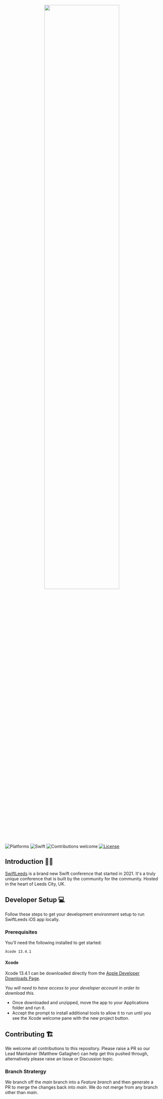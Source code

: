 <p align="center"><img width=70% src="https://github.com/SwiftLeeds/swiftleeds-ios/blob/main/media/swift-leeds-logo.png"></p>

![Platforms](https://img.shields.io/badge/Platforms-iOS-lightgrey.svg)
![Swift](https://img.shields.io/badge/Swift-5.6.1-F16D39.svg)
![Contributions welcome](https://img.shields.io/badge/contributions-welcome-orange.svg)
[![License](https://img.shields.io/badge/license-MIT-blue.svg)](https://opensource.org/licenses/MIT)

  
## Introduction 👋🏼

[SwiftLeeds](https://swiftleeds.co.uk) is a brand new Swift conference that started in 2021. It's a truly unique conference that is built by the community for the community. Hosted in the heart of Leeds City, UK.

## Developer Setup 💻

Follow these steps to get your development environment setup to run SwiftLeeds iOS app locally.

### Prerequisites

You'll need the following installed to get started:

```
Xcode 13.4.1
```

#### Xcode

Xcode 13.4.1 can be downloaded directly from the [Apple Developer Downloads Page](https://download.developer.apple.com/Developer_Tools/Xcode_13.4.1/Xcode_13.4.1.xip).

_You will need to have access to your developer account in order to download this._

- Once downloaded and unzipped, move the app to your Applications folder and run it.  
- Accept the prompt to install additional tools to allow it to run until you see the Xcode welcome pane with the new project button.

## Contributing 🏗

We welcome all contributions to this repository. Please raise a PR so our Lead Maintainer (Matthew Gallagher) can help get this pushed through, alternatively please raise an Issue or Discussion topic.

### Branch Stratergy

We branch off the *main* branch into a *Feature branch* and then generate a PR to merge the changes back into *main*.  We do not merge from any branch other than *main*.   
